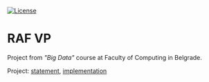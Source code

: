 [![License](https://img.shields.io/badge/License-Apache%202.0-blue.svg)](https://opensource.org/licenses/Apache-2.0)

# RAF VP

Project from *"Big Data"* course at Faculty of Computing in Belgrade.

Project: [statement](https://github.com/jelic98/raf_vp/blob/main/project/project.pdf), [implementation](https://github.com/jelic98/raf_vp/tree/main/project/main.ipynb)
